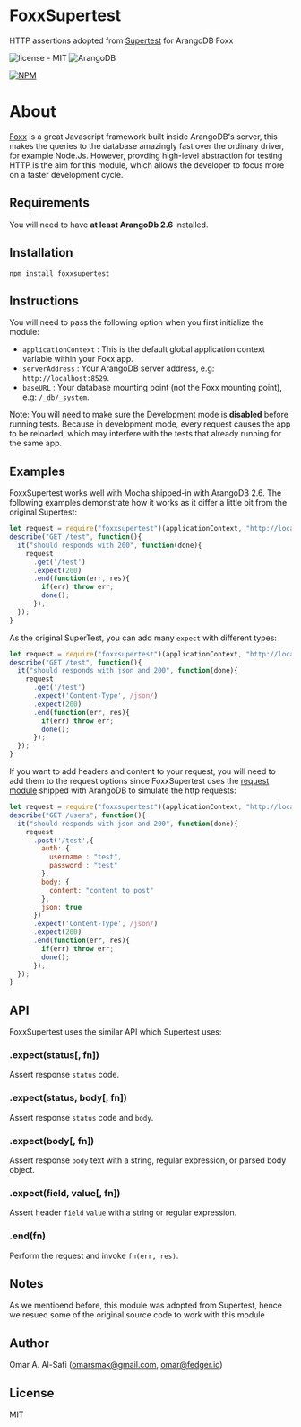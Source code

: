 # FoxxSupertest
HTTP assertions adopted from [Supertest](https://github.com/visionmedia/supertest#supertest-) for ArangoDB Foxx

![license - MIT](https://img.shields.io/badge/license-MIT-blue.svg) ![ArangoDB](https://img.shields.io/badge/ArangoDB-2.6%2B-green.svg)

[![NPM](https://nodei.co/npm/foxxsupertest.png?downloads=true&downloadRank=true&stars=true)](https://nodei.co/npm/foxxsupertest/)

# About
[Foxx](https://www.arangodb.com/foxx/) is a great Javascript framework built inside ArangoDB's server, this makes the queries to the database amazingly fast over the ordinary driver, for example Node.Js. However, provding high-level abstraction for testing HTTP is the aim for this module, which allows the developer to focus more on a faster development cycle.


## Requirements
You will need to have **at least ArangoDb 2.6** installed.

## Installation
`npm install foxxsupertest`


## Instructions
You will need to pass the following option when you first initialize the module:
* `applicationContext` : This is the default global application context variable within your Foxx app.
* `serverAddress` : Your ArangoDB server address, e.g: `http://localhost:8529`.
* `baseURL` : Your database mounting point (not the Foxx mounting point), e.g: `/_db/_system`.

Note: You will need to make sure the Development mode is **disabled** before running tests. Because in development mode, every request causes the app to be reloaded, which may interfere with the tests that already running for the same app.

## Examples
FoxxSupertest works well with Mocha shipped-in with ArangoDB 2.6. The following examples demonstrate how it works as it differ a little bit from the original Supertest:

```javascript
let request = require("foxxsupertest")(applicationContext, "http://localhost:8529");
describe("GET /test", function(){
  it("should responds with 200", function(done){
    request
      .get('/test')
      .expect(200)
      .end(function(err, res){
        if(err) throw err;
        done();
      });
  });
}
```
As the original SuperTest, you can add many `expect` with different types:

```javascript
let request = require("foxxsupertest")(applicationContext, "http://localhost:8529");
describe("GET /test", function(){
  it("should responds with json and 200", function(done){
    request
      .get('/test')
      .expect('Content-Type', /json/)
      .expect(200)
      .end(function(err, res){
        if(err) throw err;
        done();
      });
  });
}
```

If you want to add headers and content to your request, you will need to add them to the request options since FoxxSupertest uses the [request module](https://docs.arangodb.com/ModuleRequest/index.html) shipped with ArangoDB to simulate the http requests:

```javascript
let request = require("foxxsupertest")(applicationContext, "http://localhost:8529");
describe("GET /users", function(){
  it("should responds with json and 200", function(done){
    request
      .post('/test',{
        auth: {
          username : "test",
          password : "test"
        },
        body: {
          content: "content to post"
        },
        json: true
      })
      .expect('Content-Type', /json/)
      .expect(200)
      .end(function(err, res){
        if(err) throw err;
        done();
      });
  });
}
```

## API
FoxxSupertest uses the similar API which Supertest uses:

### .expect(status[, fn])

  Assert response `status` code.

### .expect(status, body[, fn])

  Assert response `status` code and `body`.

### .expect(body[, fn])

  Assert response `body` text with a string, regular expression, or
  parsed body object.

### .expect(field, value[, fn])

  Assert header `field` `value` with a string or regular expression.
  
### .end(fn)
Perform the request and invoke `fn(err, res)`.


## Notes
As we mentioend before, this module was adopted from Supertest, hence we resued some of the original source code to work with this module

## Author
Omar A. Al-Safi (omarsmak@gmail.com, omar@fedger.io)

## License
MIT
